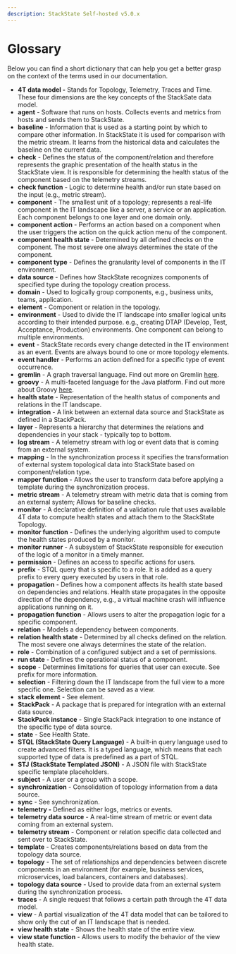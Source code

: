 ```yaml
---
description: StackState Self-hosted v5.0.x 
---
```


# Glossary

Below you can find a short dictionary that can help you get a better grasp on the context of the terms used in our documentation.

* **4T data model -** Stands for Topology, Telemetry, Traces and Time. These four dimensions are the key concepts of the StackSate data model.
* **agent** - Software that runs on hosts. Collects events and metrics from hosts and sends them to StackState.
* **baseline** - Information that is used as a starting point by which to compare other information. In StackState it is used for comparison with the metric stream. It learns from the historical data and calculates the baseline on the current data.
* **check** - Defines the status of the component/relation and therefore represents the graphic presentation of the health status in the StackState view. It is responsible for determining the health status of the component based on the telemetry streams.
* **check function** - Logic to determine health and/or run state based on the input \(e.g., metric stream\).
* **component** - The smallest unit of a topology; represents a real-life component in the IT landscape like a server, a service or an application. Each component belongs to one layer and one domain only.
* **component action** - Performs an action based on a component when the user triggers the action on the quick action menu of the component.
* **component health state** - Determined by all defined checks on the component. The most severe one always determines the state of the component.
* **component type** - Defines the granularity level of components in the IT environment.
* **data source** - Defines how StackState recognizes components of specified type during the topology creation process.
* **domain** - Used to logically group components, e.g., business units, teams, application.
* **element** - Component or relation in the topology.
* **environment** - Used to divide the IT landscape into smaller logical units according to their intended purpose. e.g., creating DTAP \(Develop, Test, Acceptance, Production\) environments. One component can belong to multiple environments.
* **event** - StackState records every change detected in the IT environment as an event. Events are always bound to one or more topology elements.
* **event handler** - Performs an action defined for a specific type of event occurrence.
* **gremlin** - A graph traversal language. Find out more on Gremlin [here](https://tinkerpop.apache.org/gremlin.html).
* **groovy** - A multi-faceted language for the Java platform. Find out more about Groovy [here](https://groovy-lang.org/).
* **health state** - Representation of the health status of components and relations in the IT landscape.
* **integration** - A link between an external data source and StackState as defined in a StackPack.
* **layer** - Represents a hierarchy that determines the relations and dependencies in your stack - typically top to bottom.
* **log stream** - A telemetry stream with log or event data that is coming from an external system.
* **mapping** - In the synchronization process it specifies the transformation of external system topological data into StackState based on component/relation type.
* **mapper function** - Allows the user to transform data before applying a template during the synchronization process.
* **metric stream** - A telemetry stream with metric data that is coming from an external system; Allows for baseline checks.
* **monitor** - A declarative definition of a validation rule that uses available 4T data to compute health states and attach them to the StackState Topology.
* **monitor function** - Defines the underlying algorithm used to compute the health states produced by a monitor.
* **monitor runner** - A subsystem of StackState responsible for execution of the logic of a monitor in a timely manner.
* **permission** - Defines an access to specific actions for users.
* **prefix** - STQL query that is specific to a role. It is added as a query prefix to every query executed by users in that role.
* **propagation** - Defines how a component affects its health state based on dependencies and relations. Health state propagates in the opposite direction of the dependency, e.g., a virtual machine crash will influence applications running on it.
* **propagation function** - Allows users to alter the propagation logic for a specific component.
* **relation** - Models a dependency between components.
* **relation health state** - Determined by all checks defined on the relation. The most severe one always determines the state of the relation.
* **role** - Combination of a configured subject and a set of permissions.
* **run state** - Defines the operational status of a component.
* **scope** - Determines limitations for queries that user can execute. See prefix for more information.
* **selection** - Filtering down the IT landscape from the full view to a more specific one. Selection can be saved as a view.
* **stack element** - See element.
* **StackPack** - A package that is prepared for integration with an external data source.
* **StackPack instance** - Single StackPack integration to one instance of the specific type of data source.
* **state** - See Health State.
* **STQL \(StackState Query Language\)** - A built-in query language used to create advanced filters. It is a typed language, which means that each supported type of data is predefined as a part of STQL.
* **STJ \(StackState Templated JSON\)** - A JSON file with StackState specific template placeholders.
* **subject** - A user or a group with a scope.
* **synchronization** - Consolidation of topology information from a data source.
* **sync** - See synchronization.
* **telemetry -** Defined as either logs, metrics or events.
* **telemetry data source** - A real-time stream of metric or event data coming from an external system.
* **telemetry stream** - Component or relation specific data collected and sent over to StackState.
* **template** - Creates components/relations based on data from the topology data source.
* **topology** - The set of relationships and dependencies between discrete components in an environment (for example, business services, microservices, load balancers, containers and databases).
* **topology data source** - Used to provide data from an external system during the synchronization process.
* **traces** - A single request that follows a certain path through the 4T data model.
* **view** - A partial visualization of the 4T data model that can be tailored to show only the cut of an IT landscape that is needed.
* **view health state** - Shows the health state of the entire view.
* **view state function** - Allows users to modify the behavior of the view health state.

